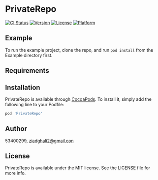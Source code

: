 # PrivateRepo

[![CI Status](https://img.shields.io/travis/53400299/PrivateRepo.svg?style=flat)](https://travis-ci.org/53400299/PrivateRepo)
[![Version](https://img.shields.io/cocoapods/v/PrivateRepo.svg?style=flat)](https://cocoapods.org/pods/PrivateRepo)
[![License](https://img.shields.io/cocoapods/l/PrivateRepo.svg?style=flat)](https://cocoapods.org/pods/PrivateRepo)
[![Platform](https://img.shields.io/cocoapods/p/PrivateRepo.svg?style=flat)](https://cocoapods.org/pods/PrivateRepo)

## Example

To run the example project, clone the repo, and run `pod install` from the Example directory first.

## Requirements

## Installation

PrivateRepo is available through [CocoaPods](https://cocoapods.org). To install
it, simply add the following line to your Podfile:

```ruby
pod 'PrivateRepo'
```

## Author

53400299, ziadghali2@gmail.con

## License

PrivateRepo is available under the MIT license. See the LICENSE file for more info.
